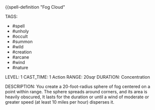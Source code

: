 {{spell-definition "Fog Cloud"

TAGS:
- #spell
- #unholy
- #occult
- #summon
- #wild
- #creation
- #arcane
- #wind
- #nature

LEVEL: 1
CAST_TIME: 1 Action
RANGE: 20sqr
DURATION: Concentration

DESCRIPTION:
You create a 20-foot-radius sphere of fog centered on a point within range. The sphere spreads around corners, and its area is heavily obscured, It lasts for the duration or until a wind of moderate or greater speed (at least 10 miles per hour) disperses it.
